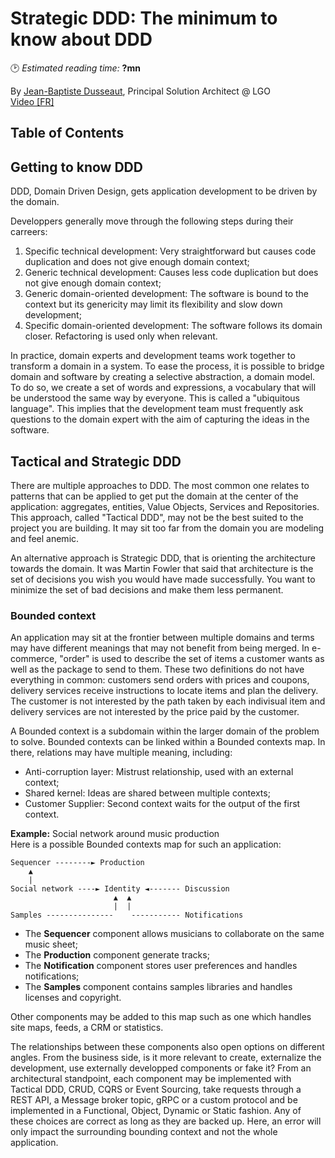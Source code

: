# Strategic DDD: The minimum to know about DDD
🕑 *Estimated reading time:* **?mn**

By [Jean-Baptiste Dusseaut](https://twitter.com/bodysplash), Principal Solution Architect @ LGO  
[Video \[FR\]](https://vimeo.com/340070507)

## Table of Contents

## Getting to know DDD

DDD, Domain Driven Design, gets application development to be driven by the domain.

Developpers generally move through the following steps during their carreers:
1. Specific technical development: Very straightforward but causes code duplication and does not give enough domain context;
2. Generic technical development: Causes less code duplication but does not give enough domain context;
3. Generic domain-oriented development: The software is bound to the context but its genericity may limit its flexibility and slow down development;
4. Specific domain-oriented development: The software follows its domain closer. Refactoring is used only when relevant.

In practice, domain experts and development teams work together to transform a domain in a system. To ease the process, it is possible to bridge domain and software by creating a selective abstraction, a domain model. To do so, we create a set of words and expressions, a vocabulary that will be understood the same way by everyone. This is called a "ubiquitous language". This implies that the development team must frequently ask questions to the domain expert with the aim of capturing the ideas in the software.

## Tactical and Strategic DDD

There are multiple approaches to DDD. The most common one relates to patterns that can be applied to get put the domain at the center of the application: aggregates, entities, Value Objects, Services and Repositories. This approach, called "Tactical DDD", may not be the best suited to the project you are building. It may sit too far from the domain you are modeling and feel anemic.

An alternative approach is Strategic DDD, that is orienting the architecture towards the domain. It was Martin Fowler that said that architecture is the set of decisions you wish you would have made successfully. You want to minimize the set of bad decisions and make them less permanent.

### Bounded context

An application may sit at the frontier between multiple domains and terms may have different meanings that may not benefit from being merged. In e-commerce, "order" is used to describe the set of items a customer wants as well as the package to send to them. These two definitions do not have everything in common: customers send orders with prices and coupons, delivery services receive instructions to locate items and plan the delivery. The customer is not interested by the path taken by each indivisual item and delivery services are not interested by the price paid by the customer.

A Bounded context is a subdomain within the larger domain of the problem to solve. Bounded contexts can be linked within a Bounded contexts map. In there, relations may have multiple meaning, including:
- Anti-corruption layer: Mistrust relationship, used with an external context;
- Shared kernel: Ideas are shared between multiple contexts;
- Customer Supplier: Second context waits for the output of the first context.

**Example:** Social network around music production  
Here is a possible Bounded contexts map for such an application:
```
Sequencer --------► Production
    ▲
    |
Social network ----► Identity ◄------- Discussion
                       ▲  ▲
                       |  |
Samples ---------------    ----------- Notifications
```

- The **Sequencer** component allows musicians to collaborate on the same music sheet;
- The **Production** component generate tracks;
- The **Notification** component stores user preferences and handles notifications;
- The **Samples** component contains samples libraries and handles licenses and copyright.

Other components may be added to this map such as one which handles site maps, feeds, a CRM or statistics.

The relationships between these components also open options on different angles. From the business side, is it more relevant to create, externalize the development, use externally developped components or fake it? From an architectural standpoint, each component may be implemented with Tactical DDD, CRUD, CQRS or Event Sourcing, take requests through a REST API, a Message broker topic, gRPC or a custom protocol and be implemented in a Functional, Object, Dynamic or Static fashion. Any of these choices are correct as long as they are backed up. Here, an error will only impact the surrounding bounding context and not the whole application.